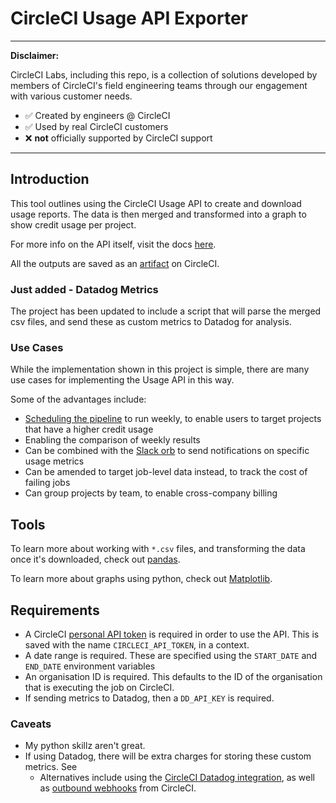 # CircleCI Usage API Exporter

---
**Disclaimer:**

CircleCI Labs, including this repo, is a collection of solutions developed by members of CircleCI's field engineering teams through our engagement with various customer needs.

-   ✅ Created by engineers @ CircleCI
-   ✅ Used by real CircleCI customers
-   ❌ **not** officially supported by CircleCI support

---

## Introduction

This tool outlines using the CircleCI Usage API to create and download usage reports. The data is then merged and transformed into a graph to show credit usage per project.

For more info on the API itself, visit the docs [here](https://circleci.com/docs/api/v2/index.html#tag/Usage).

All the outputs are saved as an [artifact](https://circleci.com/docs/artifacts/) on CircleCI.

### Just added - Datadog Metrics

The project has been updated to include a script that will parse the merged csv files, and send these as custom metrics to Datadog for analysis.

### Use Cases

While the implementation shown in this project is simple, there are many use cases for implementing the Usage API in this way. 

Some of the advantages include:

- [Scheduling the pipeline](https://circleci.com/docs/scheduled-pipelines/) to run weekly, to enable users to target projects that have a higher credit usage
- Enabling the comparison of weekly results
- Can be combined with the [Slack orb](https://circleci.com/developer/orbs/orb/circleci/slack) to send notifications on specific usage metrics
- Can be amended to target job-level data instead, to track the cost of failing jobs
- Can group projects by team, to enable cross-company billing

## Tools

To learn more about working with `*.csv` files, and transforming the data once it's downloaded, check out [pandas](https://pandas.pydata.org/).

To learn more about graphs using python, check out [Matplotlib](https://matplotlib.org/stable/).

## Requirements

- A CircleCI [personal API token](https://circleci.com/docs/managing-api-tokens/#creating-a-personal-api-token) is required in order to use the API. This is saved with the name `CIRCLECI_API_TOKEN`, in a context.
- A date range is required. These are specified using the `START_DATE` and `END_DATE` environment variables
- An organisation ID is required. This defaults to the ID of the organisation that is executing the job on CircleCI.
- If sending metrics to Datadog, then a `DD_API_KEY` is required.

### Caveats

- My python skillz aren't great.
- If using Datadog, there will be extra charges for storing these custom metrics. See
    - Alternatives include using the [CircleCI Datadog integration](https://docs.datadoghq.com/integrations/circleci/), as well as [outbound  webhooks](https://circleci.com/docs/webhooks/#outbound-webhooks) from CircleCI.